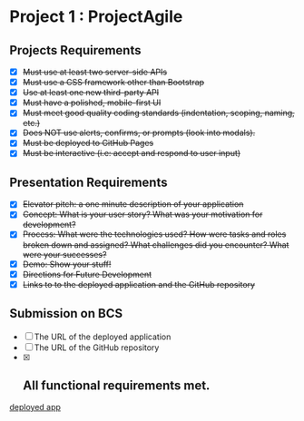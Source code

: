 # Project 1 : ProjectAgile

## Projects Requirements
* [x] ~~Must use at least two server-side APIs~~
* [x] ~~Must use a CSS framework other than Bootstrap~~
* [x] ~~Use at least one new third-party API~~
* [x] ~~Must have a polished, mobile-first UI~~
* [x] ~~Must meet good quality coding standards (indentation, scoping, naming, etc.)~~
* [x] ~~Does NOT use alerts, confirms, or prompts (look into modals).~~
* [x] ~~Must be deployed to GitHub Pages~~
* [x] ~~Must be interactive (i.e: accept and respond to user input)~~

## Presentation Requirements
* [x] ~~Elevator pitch: a one minute description of your application~~
* [x] ~~Concept: What is your user story? What was your motivation for development?~~
* [x] ~~Process: What were the technologies used? How were tasks and roles broken down and assigned? What challenges did you encounter? What were your successes?~~
* [x] ~~Demo: Show your stuff!~~
* [x] ~~Directions for Future Development~~
* [x] ~~Links to to the deployed application and the GitHub repository~~

## Submission on BCS
* [ ] The URL of the deployed application
* [ ] The URL of the GitHub repository
* [x] ## **All functional requirements met.**

[deployed app](https://kr4mpu5.github.io/ProjectAgile/)
